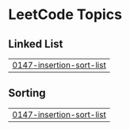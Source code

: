 

<!---LeetCode Topics Start-->
# LeetCode Topics
## Linked List
|  |
| ------- |
| [0147-insertion-sort-list](https://github.com/solomon-2105/Leetcode-problems/tree/master/0147-insertion-sort-list) |
## Sorting
|  |
| ------- |
| [0147-insertion-sort-list](https://github.com/solomon-2105/Leetcode-problems/tree/master/0147-insertion-sort-list) |
<!---LeetCode Topics End-->